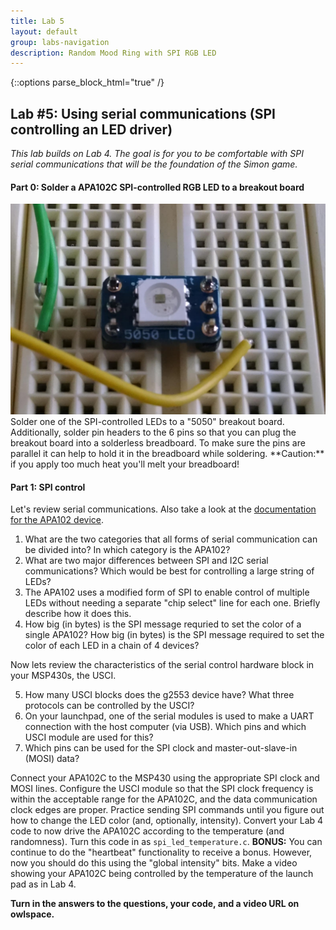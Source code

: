 ```yaml
---
title: Lab 5
layout: default
group: labs-navigation
description: Random Mood Ring with SPI RGB LED
---
```


{::options parse_block_html="true" /}

## Lab #5: Using serial communications (SPI controlling an LED driver)

_This lab builds on Lab 4. The goal is for you to be comfortable with SPI serial
communications that will be the foundation of the Simon game._

#### Part 0: Solder a APA102C SPI-controlled RGB LED to a breakout board

<div class="row">
<div class="col-md-3">
<a href="/assets/images/APA102C_5050Breakout.jpg" class="thumbnail">
<img src="/assets/images/APA102C_5050Breakout.jpg" alt="APA102 soldered onto breakout
board"></a>
</div>
<div class="col-md-9">
Solder one of the SPI-controlled LEDs to a "5050" breakout board. Additionally, solder pin
headers to the 6 pins so that you can plug the breakout board into a solderless breadboard. To
make sure the pins are parallel it can help to hold it in the breadboard while soldering.
**Caution:** if you apply too much heat you'll melt your breadboard!
</div>
</div>

#### Part 1: SPI control

Let's review serial communications. Also take a look at the [documentation for the APA102
device](https://www.adafruit.com/product/2343).

<ol class="questions">
<li>What are the two categories that all forms of serial communication can be divided into?
In which category is the APA102?</li>
<li>What are two major differences between SPI and I2C serial communications? Which would be
best for controlling a large string of LEDs?</li>
<li>The APA102 uses a modified form of SPI to enable control of multiple LEDs without needing a
separate "chip select" line for each one. Briefly describe how it does this.</li>
<li>How big (in bytes) is the SPI message requried to set the color of a single APA102? How
big (in bytes) is the SPI message required to set the color of each LED in a chain of 4
devices?</li>
</ol>

Now lets review the characteristics of the serial control hardware block
in your MSP430s, the USCI.

<ol class="questions" start="5">
<li>How many USCI blocks does the g2553 device have? What three protocols can be controlled by
the USCI?</li> 
<li>On your launchpad, one of the serial modules is used to make a UART connection with the
host computer (via USB). Which pins and which USCI module are used for this? </li>
<li>Which pins can be used for the SPI clock and master-out-slave-in (MOSI)
data?</li>
</ol>

Connect your APA102C to the MSP430 using the appropriate SPI clock and MOSI lines. Configure
the USCI module so that the SPI clock frequency is within the acceptable range for the APA102C,
and the data communication clock edges are proper. Practice sending SPI commands until you
figure out how to change the LED color (and, optionally, intensity). Convert your Lab 4 code to
now drive the APA102C according to the temperature (and randomness). Turn this code in as
`spi_led_temperature.c`. **BONUS:** You can continue to do the "heartbeat" functionality to
receive a bonus. However, now you should do this using the "global intensity" bits. Make a
video showing your APA102C being controlled by the temperature of the launch pad as in Lab 4.

**Turn in the answers to the questions, your code, and a video URL on owlspace.**

